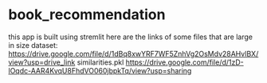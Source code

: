 # book_recommendation
this app is built using stremlit
here are the links of some files that are large in size
dataset:
https://drive.google.com/file/d/1dBq8xwYRF7WF5ZnhVg2OsMdv28AHvlBX/view?usp=drive_link
similarities.pkl
https://drive.google.com/file/d/1zD-lOqdc-AAR4KvqU8FhdVO060jbpkTq/view?usp=sharing

